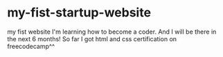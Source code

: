 # my-fist-startup-website
my fist website
I'm learning how to become a coder. And I will be there in the next 6 months!
So far I got html and css certification on freecodecamp^^
